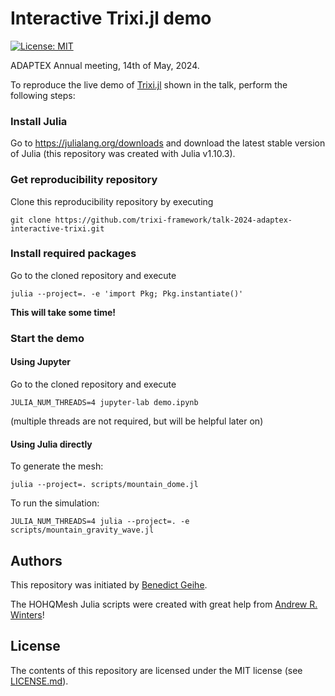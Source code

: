 # Interactive Trixi.jl demo

[![License: MIT](https://img.shields.io/badge/License-MIT-success.svg)](https://opensource.org/licenses/MIT)

ADAPTEX Annual meeting, 14th of May, 2024.

To reproduce the live demo of [Trixi.jl](https://github.com/trixi-framework/Trixi.jl)
shown in the talk, perform the following steps:

### Install Julia
Go to https://julialang.org/downloads and download the latest stable version of Julia (this
repository was created with Julia v1.10.3).

### Get reproducibility repository
Clone this reproducibility repository by executing
```shell
git clone https://github.com/trixi-framework/talk-2024-adaptex-interactive-trixi.git
```

### Install required packages
Go to the cloned repository and execute
```shell
julia --project=. -e 'import Pkg; Pkg.instantiate()'
```
**This will take some time!**

### Start the demo

#### Using Jupyter

Go to the cloned repository and execute
```shell
JULIA_NUM_THREADS=4 jupyter-lab demo.ipynb
```
(multiple threads are not required, but will be helpful later on)

#### Using Julia directly

To generate the mesh:
```shell
julia --project=. scripts/mountain_dome.jl
```

To run the simulation:
```shell
JULIA_NUM_THREADS=4 julia --project=. -e scripts/mountain_gravity_wave.jl
```

## Authors
This repository was initiated by
[Benedict Geihe](https://www.mi.uni-koeln.de/NumSim/dr-benedict-geihe/).

The HOHQMesh Julia scripts were created with great help from 
[Andrew R. Winters](https://liu.se/en/employee/andwi94)!


## License
The contents of this repository are licensed under the MIT license (see [LICENSE.md](LICENSE.md)).

